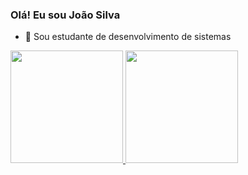 ### Olá! Eu sou João Silva


- 📓 Sou estudante de desenvolvimento de sistemas
<div>
  <a href="https://beacons.ai/joaovictorsilva1">
    <img height="180em" src="https://github-readme-stats.vercel.app/api?username=joaovictorsilva1&show_icons=true&theme=dracula&include_all_commits=true&count_private=true"/>
    <img height="180em" src="https://github-readme-stats.vercel.app/api/top-langs/?username=joaovictorsilva1&layout=compact&langs_count=16&theme=dracula"/>
</div>
